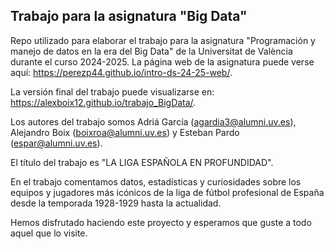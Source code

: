 
## Trabajo para la asignatura "Big Data"

<!-- El párrafo de abajo has de dejarlo tal cual. NO HAS DE CAMBIAR NADA!!-->

Repo utilizado para elaborar el trabajo para la asignatura "Programación y manejo de datos en la era del Big Data" de la Universitat de València durante el curso 2024-2025. La página web de la asignatura puede verse aquí: <https://perezp44.github.io/intro-ds-24-25-web/>.



<!-- En la linea de abajo HAS de SUSTITUIR "perezp44" por tu usuario de Github-->
La versión final del trabajo puede visualizarse en: <https://alexboix12.github.io/trabajo_BigData/>. 


<!-- Abajo podéis escribir lo que queráis, igual un resumen del trabajo, o ..., o ... pero al menos, tenéis que poner el título del trabajo y el título del trabajo-->

Los autores del trabajo somos Adriá García (agardia3@alumni.uv.es), Alejandro Boix (boixroa@alumni.uv.es) y Esteban Pardo (espar@alumni.uv.es).

El título del trabajo es "LA LIGA ESPAÑOLA EN PROFUNDIDAD".

En el trabajo comentamos datos, estadísticas y curiosidades sobre los equipos y jugadores más icónicos de la liga de fútbol profesional de España desde la temporada 1928-1929 hasta la actualidad.

Hemos disfrutado haciendo este proyecto y esperamos que guste a todo aquel que lo visite.

